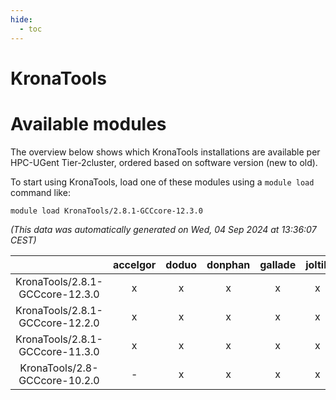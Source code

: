 ```yaml
---
hide:
  - toc
---
```


KronaTools
==========

# Available modules


The overview below shows which KronaTools installations are available per HPC-UGent Tier-2cluster, ordered based on software version (new to old).

To start using KronaTools, load one of these modules using a `module load` command like:

```shell
module load KronaTools/2.8.1-GCCcore-12.3.0
```

*(This data was automatically generated on Wed, 04 Sep 2024 at 13:36:07 CEST)*  

| |accelgor|doduo|donphan|gallade|joltik|shinx|skitty|
| :---: | :---: | :---: | :---: | :---: | :---: | :---: | :---: |
|KronaTools/2.8.1-GCCcore-12.3.0|x|x|x|x|x|x|x|
|KronaTools/2.8.1-GCCcore-12.2.0|x|x|x|x|x|-|x|
|KronaTools/2.8.1-GCCcore-11.3.0|x|x|x|x|x|-|x|
|KronaTools/2.8-GCCcore-10.2.0|-|x|x|x|x|-|x|
